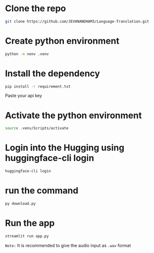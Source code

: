 # Clone the repo
```bash
git clone https://github.com/JEVANANDHAM3/Language-Translation.git
```
# Create python environment
```bash
python -m venv .venv
```

# Install the dependency
```bash
pip install -r requirement.txt
```

Paste your api key

# Activate the python environment
```bash
source .venv/Scripts/activate
```

# Login into the Hugging using huggingface-cli login
```bash
huggingface-cli login
```

# run  the command
```bash
py download.py
````

# Run the app
```bash
streamlit run app.py
```

```Note:```
It is recommended  to give the audio input as  ``.wav`` format